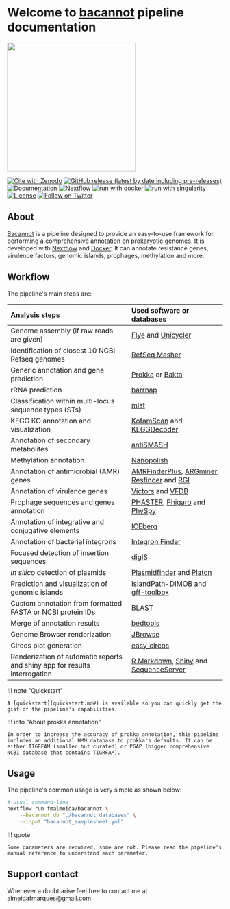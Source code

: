 # Welcome to <u>bacannot</u> pipeline documentation

<img src="./lab_logo.png" width="300px">

[![Cite with Zenodo](http://img.shields.io/badge/DOI-10.5281/zenodo.3627669-1073c8?labelColor=000000)](https://doi.org/10.5281/zenodo.3627669)
[![GitHub release (latest by date including pre-releases)](https://img.shields.io/github/v/release/fmalmeida/bacannot?include_prereleases&label=Latest%20release)](https://github.com/fmalmeida/bacannot/releases)
[![Documentation](https://img.shields.io/badge/Documentation-readthedocs-brightgreen)](https://bacannot.readthedocs.io/en/latest/?badge=latest)
[![Nextflow](https://img.shields.io/badge/nextflow%20DSL2-%E2%89%A521.10.3-23aa62.svg?labelColor=000000)](https://www.nextflow.io/)
[![run with docker](https://img.shields.io/badge/run%20with-docker-0db7ed?labelColor=000000&logo=docker)](https://www.docker.com/)
[![run with singularity](https://img.shields.io/badge/run%20with-singularity-1d355c.svg?labelColor=000000)](https://sylabs.io/docs/)
[![License](https://img.shields.io/badge/License-GPL%203-black)](https://github.com/fmalmeida/bacannot/blob/master/LICENSE)
[![Follow on Twitter](http://img.shields.io/badge/twitter-%40fmarquesalmeida-1DA1F2?labelColor=000000&logo=twitter)](https://twitter.com/fmarquesalmeida)

## About

[Bacannot](https://github.com/fmalmeida/bacannot) is a pipeline designed to provide an easy-to-use framework for performing a comprehensive annotation on prokaryotic genomes. It is developed with [Nextflow](https://www.nextflow.io/docs/latest/index.html) and [Docker](https://www.docker.com/). It can annotate resistance genes, virulence factors, genomic islands, prophages, methylation and more.

## Workflow

The pipeline's main steps are:

| Analysis steps | Used software or databases |
| :------------- | :------------------------- |
| Genome assembly (if raw reads are given) | [Flye](https://github.com/fenderglass/Flye) and [Unicycler](https://github.com/rrwick/Unicycler) |
| Identification of closest 10 NCBI Refseq genomes | [RefSeq Masher](https://github.com/phac-nml/refseq_masher) |
| Generic annotation and gene prediction | [Prokka](https://github.com/tseemann/prokka) or [Bakta](https://github.com/oschwengers/bakta) |
| rRNA prediction | [barrnap](https://github.com/tseemann/barrnap) |
| Classification within multi-locus sequence types (STs) | [mlst](https://github.com/tseemann/mlst) |
| KEGG KO annotation and visualization | [KofamScan](https://github.com/takaram/kofam_scan) and [KEGGDecoder](https://github.com/bjtully/BioData/tree/master/KEGGDecoder) |
| Annotation of secondary metabolites | [antiSMASH](https://docs.antismash.secondarymetabolites.org/) |
| Methylation annotation | [Nanopolish](https://github.com/jts/nanopolish) |
| Annotation of antimicrobial (AMR) genes | [AMRFinderPlus](https://github.com/ncbi/amr/wiki), [ARGminer](https://bench.cs.vt.edu/argminer), [Resfinder](https://cge.cbs.dtu.dk/services/ResFinder/) and [RGI](https://github.com/arpcard/rgi) |
| Annotation of virulence genes | [Victors](http://www.phidias.us/victors/) and [VFDB](http://www.mgc.ac.cn/VFs/main.htm) |
| Prophage sequences and genes annotation | [PHASTER](http://phast.wishartlab.com/), [Phigaro](https://github.com/bobeobibo/phigaro) and [PhySpy](https://github.com/linsalrob/PhiSpy) |
| Annotation of integrative and conjugative elements | [ICEberg](http://db-mml.sjtu.edu.cn/ICEberg/) |
| Annotation of bacterial integrons | [Integron Finder](https://github.com/gem-pasteur/Integron_Finder) |
| Focused detection of insertion sequences | [digIS](https://github.com/janka2012/digIS) |
| _In silico_ detection of plasmids | [Plasmidfinder](https://cge.cbs.dtu.dk/services/PlasmidFinder/) and [Platon](https://github.com/oschwengers/platon) |
| Prediction and visualization of genomic islands | [IslandPath-DIMOB](https://github.com/brinkmanlab/islandpath) and [gff-toolbox](https://github.com/fmalmeida/gff-toolbox) |
| Custom annotation from formatted FASTA or NCBI protein IDs | [BLAST](https://blast.ncbi.nlm.nih.gov/Blast.cgi?PAGE_TYPE=BlastDocs) |
| Merge of annotation results | [bedtools](https://bedtools.readthedocs.io/en/latest/) |
| Genome Browser renderization | [JBrowse](http://jbrowse.org/) |
| Circos plot generation | [easy_circos](https://easy_circos.readthedocs.io/en/latest/index.html) |
| Renderization of automatic reports and shiny app for results interrogation | [R Markdown](https://rmarkdown.rstudio.com/), [Shiny](https://shiny.rstudio.com/) and [SequenceServer](https://sequenceserver.com/) |

!!! note "Quickstart"

    A [quickstart](quickstart.md#) is available so you can quickly get the gist of the pipeline's capabilities.

!!! info "About prokka annotation"

    In order to increase the accuracy of prokka annotation, this pipeline includes an additional HMM database to prokka's defaults. It can be either TIGRFAM (smaller but curated) or PGAP (bigger comprehensive NCBI database that contains TIGRFAM).

## Usage

The pipeline's common usage is very simple as shown below:

```bash
# usual command-line
nextflow run fmalmeida/bacannot \
    --bacannot_db "./bacannot_databases" \
    --input "bacannot_samplesheet.yml"
```

!!! quote

    Some parameters are required, some are not. Please read the pipeline's manual reference to understand each parameter.

## Support contact

Whenever a doubt arise feel free to contact me at almeidafmarques@gmail.com
